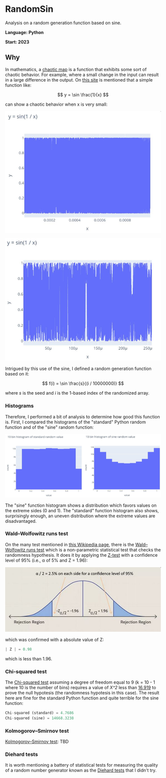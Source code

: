 # RandomSin
Analysis on a random generation function based on sine.

**Language: Python**

**Start: 2023**

## Why
In mathematics, a [chaotic map](https://en.wikipedia.org/wiki/List_of_chaotic_maps) is a function that exhibits some sort of chaotic behavior. For example, where a small change in the input can result in a large difference in the output. On [this site](https://humphryscomputing.com/Notes/Neural/chaos.html) is mentioned that a simple function like:

$$ y = \sin \frac{1}{x} $$

can show a chaotic behavior when x is very small:

![sin(1 / x)](/images/function.jpg)

![sin(1 / x)](/images/function2.jpg)

Intrigued by this use of the sine, I defined a random generation function based on it:

$$ f(i) = \sin \frac{s}{(i / 10000000)} $$

where _s_ is the seed and _i_ is the 1-based index of the randomized array.


### Histograms
Therefore, I performed a bit of analysis to determine how good this function is. First, I compared the histograms of the "standard" Python random function and of the "sine" random function:

![histograms](/images/histos.jpg)


The "sine" function histogram shows a distribution which favors values on the extreme sides (0 and 1). The "standard" function histogram also shows, surprisingly enough, an uneven distribution where the extreme values are disadvantaged.

### Wald–Wolfowitz runs test
On the many test mentioned in [this Wikipedia page](https://en.wikipedia.org/wiki/Randomness_test), there is the [Wald–Wolfowitz runs test](https://en.wikipedia.org/wiki/Wald%E2%80%93Wolfowitz_runs_test) which is a non-parametric statistical test that checks the randomness hypothesis. It does it by applying the [Z-test](https://en.wikipedia.org/wiki/Z-test) with a confidence level of 95% (i.e., &alpha; of 5% and Z = 1.96):

![z-test](/images/z_test.jpg)

which was confirmed with a absolute value of Z:

```python
| Z | = 0.98
```

which is less than 1.96.

### Chi-squared test
The [Chi-squared test](https://en.wikipedia.org/wiki/Chi-squared_test) assuming a degree of freedom equal to 9 (k = 10 - 1 where 10 is the number of bins) requires a value of _X^2_ less than [16.919](https://people.richland.edu/james/lecture/m170/tbl-chi.html) to prove the null hypotesis (the randomness hypotesis in this case). The result here are fine for the standard Python function and quite terrible for the sine function:

```python
Chi-squared (standard) = 4.7686
Chi-squared (sine) = 14668.3238
```

### Kolmogorov–Smirnov test
[Kolmogorov–Smirnov test](https://en.wikipedia.org/wiki/Kolmogorov%E2%80%93Smirnov_test): TBD

### Diehard tests
It is worth mentioning a battery of statistical tests for measuring the quality of a random number generator known as the [Diehard tests](https://en.wikipedia.org/wiki/Diehard_tests) that I didn't try.
